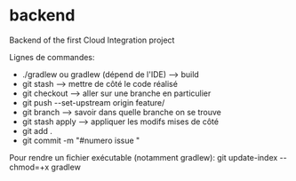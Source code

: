 # backend
Backend of the first Cloud Integration project

Lignes de commandes:
- ./gradlew ou gradlew (dépend de l'IDE)              --> build
- git stash                                           --> mettre de côté le code réalisé
- git checkout <branche>                              --> aller sur une branche en particulier
- git push --set-upstream origin feature/<issue>
- git branch                                          --> savoir dans quelle branche on se trouve
- git stash apply                                     --> appliquer les modifs mises de côté
- git add .
- git commit -m "#numero issue <issue>"

Pour rendre un fichier exécutable (notamment gradlew): git update-index --chmod=+x gradlew
